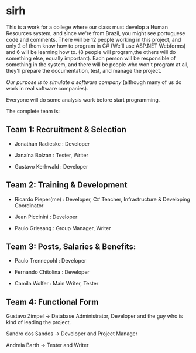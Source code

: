 sirh
====

This is a work for a college where our class must develop a Human Resources system, and since we're from Brazil, 
you might see portuguese code and comments. There will be 12 people working in this project, and only 2 of them know 
how to program in C# (We'll use ASP.NET Webforms) and 6 will be learning how to. (8 people will program,the others will do something else, equally important). Each person will be responsible of something
in the system, and there will be people who won't program at all, they'll prepare the documentation, test, 
and manage the project.

*Our purpose is to simulate a software company* (although many of us do work in real software companies).

Everyone will do some analysis work before start programming.

The complete team is:


Team 1: Recruitment & Selection
-------
 - Jonathan Radieske : Developer

 - Janaína Bolzan : Tester, Writer

 - Gustavo Kerhwald : Developer 

Team 2: Training & Development
-------
 - Ricardo Pieper(me) : Developer, C# Teacher, Infrastructure & Developing Coordinator

 - Jean Piccinini : Developer

 - Paulo Griesang : Group Manager, Writer  


Team 3: Posts, Salaries & Benefits:
------
 - Paulo Trennepohl : Developer

 - Fernando Chitolina : Developer

 - Camila Wolfer : Main Writer, Tester


Team 4: Functional Form
------
Gustavo Zimpel -> Database Administrator, Developer and the guy who is kind of leading the project.

Sandro dos Sandos -> Developer and Project Manager

Andreia Barth -> Tester and Writer

